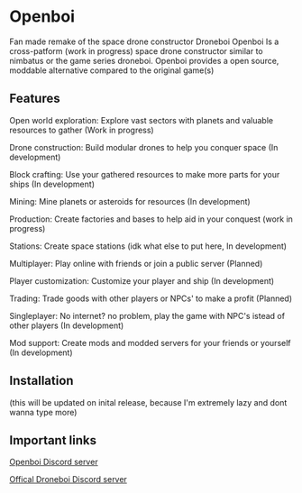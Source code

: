 # Openboi
Fan made remake of the space drone constructor Droneboi
Openboi Is a cross-patform (work in progress) space drone constructor similar to nimbatus or the game series droneboi. Openboi provides a open source, moddable alternative compared to the original game(s) 
## Features
Open world exploration: Explore vast sectors with planets and valuable resources to gather (Work in progress)

Drone construction: Build modular drones to help you conquer space (In development)

Block crafting: Use your gathered resources to make more parts for your ships (In development)

Mining: Mine planets or asteroids for resources (In development)

Production: Create factories and bases to help aid in your conquest (work in progress)

Stations: Create space stations (idk what else to put here, In development)

Multiplayer: Play online with friends or join a public server (Planned)

Player customization: Customize your player and ship (In development)

Trading: Trade goods with other players or NPCs' to make a profit (Planned)

Singleplayer: No internet? no problem, play the game with NPC's istead of other players (In development)

Mod support: Create mods and modded servers for your friends or yourself (In development)

## Installation

(this will be updated on inital release, because I'm extremely lazy and dont wanna type more)

## Important links

[Openboi Discord server](https://discord.gg/2UcD285GQ7)

[Offical Droneboi Discord server](https://discord.gg/2UcD285GQ7)


